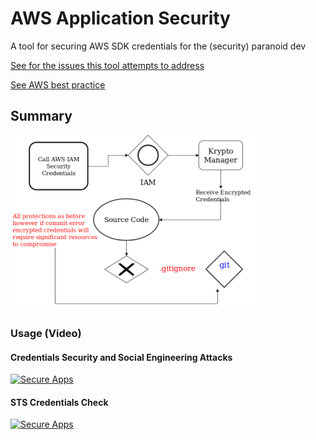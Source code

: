 # AWS Application Security

A tool for securing AWS SDK credentials for the (security) paranoid dev  

[See for the  issues this tool attempts to address](https://rhinosecuritylabs.com/cloud-security/aws-security-vulnerabilities-perspective/)  

[See AWS best practice](https://docs.aws.amazon.com/general/latest/gr/aws-access-keys-best-practices.html)

 

## Summary
<img src="https://github.com/nigel447/credentials-manager/blob/master/sum1.png" width="400"/>  


### Usage (Video)
#### Credentials Security and Social Engineering Attacks
[![Secure Apps ](http://img.youtube.com/vi/jQMj3iY9dz8/0.jpg)](http://www.youtube.com/watch?v=jQMj3iY9dz8 "Secure Apps 1")  

#### STS Credentials Check
[![Secure Apps ](http://img.youtube.com/vi/jQMj3iY9dz8/0.jpg)](http://www.youtube.com/watch?v=jQMj3iY9dz8 "Secure Apps 2")